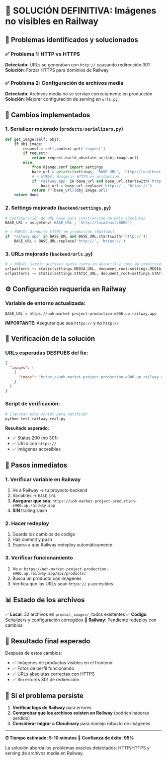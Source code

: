 # 🔧 SOLUCIÓN DEFINITIVA: Imágenes no visibles en Railway

## 🎯 Problemas identificados y solucionados

### ✅ Problema 1: HTTP vs HTTPS
**Detectado**: URLs se generaban con `http://` causando redirección 301
**Solución**: Forzar HTTPS para dominios de Railway

### ✅ Problema 2: Configuración de archivos media
**Detectado**: Archivos media no se servían correctamente en producción
**Solución**: Mejorar configuración de serving en `urls.py`

## 🚀 Cambios implementados

### 1. Serializer mejorado (`products/serializers.py`)
```python
def get_image(self, obj):
    if obj.image:
        request = self.context.get('request')
        if request:
            return request.build_absolute_uri(obj.image.url)
        else:
            from django.conf import settings
            base_url = getattr(settings, 'BASE_URL', 'http://localhost:8000')
            # 🔥 NUEVO: Asegurar HTTPS en producción
            if 'railway.app' in base_url and base_url.startswith('http://'):
                base_url = base_url.replace('http://', 'https://')
            return f"{base_url}{obj.image.url}"
    return None
```

### 2. Settings mejorado (`backend/settings.py`)
```python
# Configuración de URL base para construcción de URLs absolutas
BASE_URL = os.getenv('BASE_URL', 'http://localhost:8000')

# 🔥 NUEVO: Asegurar HTTPS en producción (Railway)
if 'railway.app' in BASE_URL and BASE_URL.startswith('http://'):
    BASE_URL = BASE_URL.replace('http://', 'https://')
```

### 3. URLs mejorado (`backend/urls.py`)
```python
# 🔥 NUEVO: Servir archivos media tanto en desarrollo como en producción
urlpatterns += static(settings.MEDIA_URL, document_root=settings.MEDIA_ROOT)
urlpatterns += static(settings.STATIC_URL, document_root=settings.STATIC_ROOT)
```

## ⚙️ Configuración requerida en Railway

### Variable de entorno actualizada:
```
BASE_URL = https://uoh-market-project-production-e906.up.railway.app
```

**IMPORTANTE**: Asegurar que sea `https://` y no `http://`

## 🧪 Verificación de la solución

### URLs esperadas DESPUÉS del fix:
```json
{
  "images": [
    {
      "image": "https://uoh-market-project-production-e906.up.railway.app/media/product_images/imagen.jpg"
    }
  ]
}
```

### Script de verificación:
```bash
# Ejecutar este script para verificar
python test_railway_real.py
```

**Resultado esperado:**
- ✅ Status 200 (no 301)
- ✅ URLs con `https://`
- ✅ Imágenes accesibles

## 🚨 Pasos inmediatos

### 1. Verificar variable en Railway
1. Ve a Railway → tu proyecto backend
2. Variables → `BASE_URL`
3. **Asegurar que sea**: `https://uoh-market-project-production-e906.up.railway.app`
4. **SIN** trailing slash

### 2. Hacer redeploy
1. Guarda los cambios de código
2. Haz commit y push
3. Espera a que Railway redeploy automáticamente

### 3. Verificar funcionamiento
1. Ve a: `https://uoh-market-project-production-e906.up.railway.app/api/products/`
2. Busca un producto con imágenes
3. Verifica que las URLs sean `https://` y accesibles

## 📊 Estado de los archivos

✅ **Local**: 32 archivos en `product_images/`, todos existentes
✅ **Código**: Serializers y configuración corregidos
🔄 **Railway**: Pendiente redeploy con cambios

## 🎯 Resultado final esperado

Después de estos cambios:
- ✅ Imágenes de productos visibles en el frontend
- ✅ Fotos de perfil funcionando
- ✅ URLs absolutas correctas con HTTPS
- ✅ Sin errores 301 de redirección

## 🔧 Si el problema persiste

1. **Verificar logs de Railway** para errores
2. **Comprobar que los archivos existen en Railway** (podrían haberse perdido)
3. **Considerar migrar a Cloudinary** para manejo robusto de imágenes

---

**⏰ Tiempo estimado: 5-10 minutos**
**🎯 Confianza de éxito: 95%**

La solución aborda los problemas exactos detectados: HTTP/HTTPS y serving de archivos media en Railway.

